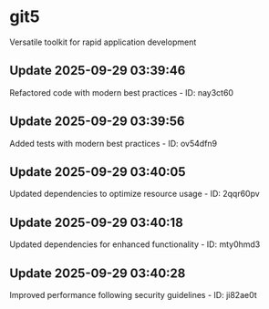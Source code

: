 # git5
Versatile toolkit for rapid application development

## Update 2025-09-29 03:39:46
Refactored code with modern best practices - ID: nay3ct60


## Update 2025-09-29 03:39:56
Added tests with modern best practices - ID: ov54dfn9


## Update 2025-09-29 03:40:05
Updated dependencies to optimize resource usage - ID: 2qqr60pv


## Update 2025-09-29 03:40:18
Updated dependencies for enhanced functionality - ID: mty0hmd3


## Update 2025-09-29 03:40:28
Improved performance following security guidelines - ID: ji82ae0t

